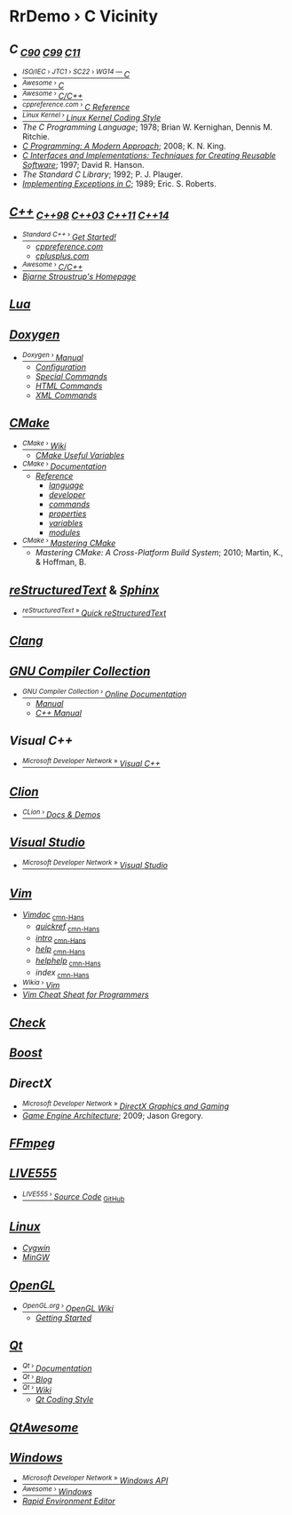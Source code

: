 # RrDemo › C Vicinity

## *C*<sub> [*C90*](http://iso.org/iso/catalogue_detail.htm?csnumber=17782 "ISO/IEC 9899:1990") [*C99*](http://iso.org/iso/catalogue_detail.htm?csnumber=29237 "ISO/IEC 9899:1999") [*C11*](http://iso.org/iso/catalogue_detail.htm?csnumber=57853 "ISO/IEC 9899:2011")</sub>
- [<sup>*ISO/IEC* › *JTC1* › *SC22* › *WG14* — </sup>*C*](http://open-std.org/jtc1/sc22/wg14/)
- [<sup>*Awesome* › </sup>*C*](http://notabug.org/koz.ross/awesome-c)
- [<sup>*Awesome* › </sup>*C/C++*](http://fffaraz.github.io/awesome-cpp/)
- [<sup>*cppreference.com* › </sup>*C Reference*](http://cppreference.com/w/c)
- [<sup>*Linux Kernel* › </sup>*Linux Kernel Coding Style*](http://kernel.org/doc/Documentation/CodingStyle)
- *The C Programming Language*; 1978; Brian W. Kernighan, Dennis M. Ritchie.
- [*C Programming: A Modern Approach*](http://knking.com/books/c2); 2008; K. N. King.
- [*C Interfaces and Implementations: Techniques for Creating Reusable Software*](http://github.com/drh/cii); 1997; David R. Hanson.
- *The Standard C Library*; 1992; P. J. Plauger.
- [*Implementing Exceptions in C*](http://hpl.hp.com/techreports/Compaq-DEC/SRC-RR-40.pdf); 1989; Eric. S. Roberts.

## [*C++*](http://isocpp.org/)<sub> [*C++98*](http://iso.org/iso/catalogue_detail.htm?csnumber=25845 "ISO/IEC 14882:1998") [*C++03*](http://iso.org/iso/catalogue_detail.htm?csnumber=38110 "ISO/IEC 14882:2003") [*C++11*](http://iso.org/iso/catalogue_detail.htm?csnumber=50372 "ISO/IEC 14882:2011") [*C++14*](http://iso.org/iso/catalogue_detail.htm?csnumber=64029 "ISO/IEC 14882:2014")</sub>
- [<sup>*Standard C++* › </sup>*Get Started!*](http://isocpp.org/get-started)
    - [*cppreference.com*](http://cppreference.com/)
    - [*cplusplus.com*](http://cplusplus.com/)
- [<sup>*Awesome* › </sup>*C/C++*](http://fffaraz.github.io/awesome-cpp/)
- [*Bjarne Stroustrup's Homepage*](http://stroustrup.com/)

## [*Lua*](http://lua.org/)

## [*Doxygen*](http://doxygen.org/)
- [<sup>*Doxygen* › </sup>*Manual*](http://doxygen.org/manual/)
    - [*Configuration*](http://doxygen.org/manual/config.html)
    - [*Special Commands*](http://doxygen.org/manual/commands.html)
    - [*HTML Commands*](http://doxygen.org/manual/htmlcmds.html)
    - [*XML Commands*](http://doxygen.org/manual/xmlcmds.html)

## [*CMake*](http://cmake.org/)
- [<sup>*CMake* › </sup>*Wiki*](http://cmake.org/Wiki/CMake)
    - [*CMake Useful Variables*](http://cmake.org/Wiki/CMake_Useful_Variables)
- [<sup>*CMake* › </sup>*Documentation*](http://cmake.org/documentation/)
    - [*Reference*](http://cmake.org/cmake/help/latest/)
        - [*language*](http://cmake.org/cmake/help/latest/manual/cmake-language.7.html)
        - [*developer*](http://cmake.org/cmake/help/latest/manual/cmake-developer.7.html)
        - [*commands*](http://cmake.org/cmake/help/latest/manual/cmake-commands.7.html)
        - [*properties*](http://cmake.org/cmake/help/latest/manual/cmake-properties.7.html)
        - [*variables*](http://cmake.org/cmake/help/latest/manual/cmake-variables.7.html)
        - [*modules*](http://cmake.org/cmake/help/latest/manual/cmake-modules.7.html)
- [<sup>*CMake* › </sup>*Mastering CMake*](http://kitware.com/products/books.php)
    - *Mastering CMake: A Cross-Platform Build System*; 2010; Martin, K., & Hoffman, B.

## [*reStructuredText*](http://docutils.sf.net/rst.html) & [*Sphinx*](http://sphinx-doc.org/)
- [<sup>*reStructuredText* » </sup>*Quick reStructuredText*](http://docutils.sourceforge.net/docs/user/rst/quickref.html)

## [*Clang*](http://clang.llvm.org/)

## [*GNU Compiler Collection*](http://gcc.gnu.org/)
- [<sup>*GNU Compiler Collection* › </sup>*Online Documentation*](http://gcc.gnu.org/onlinedocs/gcc/)
    - [*Manual*](http://gcc.gnu.org/onlinedocs/gcc/)
    - [*C++ Manual*](http://gcc.gnu.org/onlinedocs/cpp/)

## *Visual C++*
- [<sup>*Microsoft Developer Network* » </sup>*Visual C++*](http://msdn.microsoft.com/library/60k1461a.aspx)

## [*Clion*](http://jetbrains.com/clion/)
- [<sup>*CLion* › </sup>*Docs & Demos*](http://www.jetbrains.com/clion/documentation/)

## [*Visual Studio*](http://visualstudio.com/)
- [<sup>*Microsoft Developer Network* » </sup>*Visual Studio*](http://msdn.microsoft.com/library/dd831853.aspx)

## [*Vim*](http://vim.org/)
- [*Vimdoc*](http://vimdoc.sf.net/)<sub> [cmn-Hans](http://vimcdoc.sf.net/)</sub>
    - [*quickref*](http://vimdoc.sf.net/htmldoc/quickref.html)<sub> [cmn-Hans](http://vimcdoc.sf.net/doc/quickref.html)</sub>
    - [*intro*](http://vimdoc.sf.net/htmldoc/intro.html)<sub> [cmn-Hans](http://vimcdoc.sf.net/doc/intro.html)</sub>
    - [*help*](http://vimdoc.sf.net/htmldoc/help.html)<sub> [cmn-Hans](http://vimcdoc.sf.net/doc/help.html)</sub>
    - [*helphelp*](http://vimdoc.sf.net/htmldoc/helphelp.html)<sub> [cmn-Hans](http://vimcdoc.sf.net/doc/helphelp.html)</sub>
    - *index*<sub> [cmn-Hans](http://vimcdoc.sf.net/doc/index.html)</sub>
- [<sup>*Wikia* › </sup>*Vim*](http://vim.wikia.com/)
- [*Vim Cheat Sheat for Programmers*](http://michael.peopleofhonoronly.com/vim/)

## [*Check*](http://github.com/libcheck/check)

## [*Boost*](http://boost.org/)

## *DirectX*
- [<sup>*Microsoft Developer Network* » </sup>*DirectX Graphics and Gaming*](http://msdn.microsoft.com/library/ee663274.aspx)
- [*Game Engine Architecture*](http://gameenginebook.com/); 2009; Jason Gregory.

## [*FFmpeg*](http://ffmpeg.org/)

## [*LIVE555*](http://live555.com/)
- [<sup>*LIVE555* › </sup>*Source Code*](http://live555.com/liveMedia/public/)<sub> [GitHub](http://github.com/xanview/live555)</sub>

## [*Linux*](http://gnu.org/)
- [*Cygwin*](http://cygwin.com/)
- [*MinGW*](http://mingw.org/)

## [*OpenGL*](http://opengl.org/)
- [<sup>*OpenGL.org* › </sup>*OpenGL Wiki*](http://opengl.org/wiki/)
    - [*Getting Started*](http://opengl.org/wiki/Getting_Started)

## [*Qt*](http://qt.io/)
- [<sup>*Qt* › </sup>*Documentation*](http://doc.qt.io/)
- [<sup>*Qt* › </sup>*Blog*](http://blog.qt.io/)
- [<sup>*Qt* › </sup>*Wiki*](http://wiki.qt.io/)
    - [*Qt Coding Style*](http://wiki.qt.io/Qt_Coding_Style)

## [*QtAwesome*](http://github.com/gamecreature/QtAwesome)

## [*Windows*](http://windows.microsoft.com/)
- [<sup>*Microsoft Developer Network* » </sup>*Windows API*](http://msdn.microsoft.com/library/hh920508.aspx)
- [<sup>*Awesome* › </sup>*Windows*](http://github.com/Awesome-Windows/Awesome)
- [*Rapid Environment Editor*](http://rapidee.com/)
